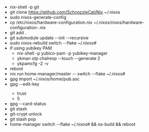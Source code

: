 - nix-shell -p git
- git clone <https://github.com/SchnozzleCat/Nix> ~/.nixos
- sudo nixos-generate-config
- cp /etc/nixos/hardware-configuration.nix ~/.nixos/nixos/hardware-configuration-<hostname>.nix
- git add .
- git submodule update --init --recursive
- sudo nixos-rebuild switch --flake ~/.nixos#<hostname>
- if using yubikey PAM
  - nix-shell -p yubico-pam -p yubikey-manager
  - ykman otp chalresp --touch --generate 2
  - ykpamcfg -2 -v
- reboot
- nix run home-manager/master -- switch --flake ~/.nixos#<hostname>
- gpg import ~/.nixos/home/pub.asc
- gpg --edit-key <KEY>
  - trust
  - 5
- gpg --card-status
- git stash
- git-crypt unlock
- git stash pop
- home-manager switch --flake ~/.nixos#<hostname> && os-build && reboot
